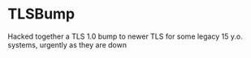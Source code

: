 # TLSBump
Hacked together a TLS 1.0 bump to newer TLS for some legacy 15 y.o. systems, urgently as they are down

